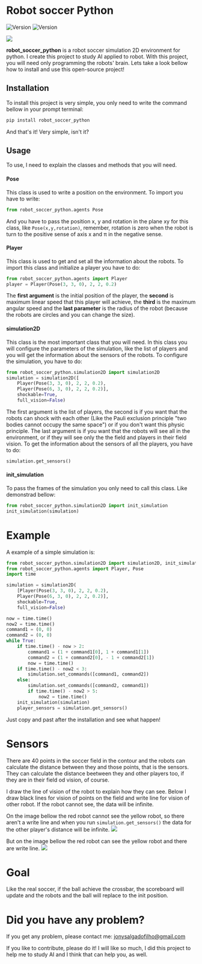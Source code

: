 # Robot soccer Python

![Version](https://img.shields.io/static/v1?label=Version&message=1.0.5&color=7159c1?style=for-the-badge)
![Version](https://img.shields.io/static/v1?label=Dependence&message=pygame&color=red)

![](https://user-images.githubusercontent.com/50979367/125829618-9f371d88-ff18-4107-8a0d-60ede54bb0e6.PNG)

**robot_soccer_python** is a robot soccer simulation 2D environment for python. I create this project to study AI applied to robot. With this project, you will need only programming the robots' brain. Lets take a look bellow how to install and use this open-source project!

## Installation

To install this project is very simple, you only need to write the command bellow in your prompt terminal:

```bash
pip install robot_soccer_python
```

And that's it! Very simple, isn't it?

## Usage

To use, I need to explain the classes and methods that you will need.

#### Pose

This class is used to write a position on the environment. To import you have to write:
```python
from robot_soccer_python.agents Pose
```
And you have to pass the position x, y and rotation in the plane xy for this class, like ```Pose(x,y,rotation)```, remember, rotation is zero when the robot is turn to the positive sense of axis x and π in the negative sense.

#### Player

This class is used to get and set all the information about the robots. To import this class and initialize a player you have to do:
```python
from robot_soccer_python.agents import Player
player = Player(Pose(3, 3, 0), 2, 2, 0.2)
```

The **first argument** is the initial position of the player, the **second** is maximum linear speed that this player will achieve, the **third** is the maximum angular speed and the **last parameter** is the radius of the robot (because the robots are circles and you can change the size).

#### simulation2D

This class is the most important class that you will need. In this class you will configure the parameters of the simulation, like the list of players and you will get the information about the sensors of the robots. To configure the simulation, you have to do:
```python
from robot_soccer_python.simulation2D import simulation2D
simulation = simulation2D([
    Player(Pose(3, 3, 0), 2, 2, 0.2),
    Player(Pose(6, 3, 0), 2, 2, 0.2)],
    shockable=True,
    full_vision=False)
```
The first argument is the list of players, the second is if you want that the robots can shock with each other (Like the Pauli exclusion principle "two bodies cannot occupy the same space") or if you don't want this physic principle. The last argument is if you want that the robots will see all in the environment, or if they will see only the the field and players in their field vision. To get the information about the sensors of all the players, you have to do:
```python
simulation.get_sensors()
```

#### init_simulation

To pass the frames of the simulation you only need to call this class. Like demonstrad bellow:
```python
from robot_soccer_python.simulation2D import init_simulation
init_simulation(simulation)
```

# Example

A example of a simple simulation is:
```python
from robot_soccer_python.simulation2D import simulation2D, init_simulation
from robot_soccer_python.agents import Player, Pose
import time

simulation = simulation2D(
    [Player(Pose(3, 3, 0), 2, 2, 0.2),
    Player(Pose(6, 3, 0), 2, 2, 0.2)],
    shockable=True,
    full_vision=False)

now = time.time()
now2 = time.time()
command1 = (0, 0)
command2 = (0, 0)
while True:
    if time.time() - now > 2:
        command1 = (1 + command1[0], 1 + command1[1])
        command2 = (1 + command2[0], - 1 + command2[1])
        now = time.time()
    if time.time() - now2 < 3:
        simulation.set_commands([command1, command2])
    else:
        simulation.set_commands([command2, command1])
        if time.time() - now2 > 5:
            now2 = time.time()
    init_simulation(simulation)
    player_sensors = simulation.get_sensors()
```

Just copy and past after the installation and see what happen!

# Sensors

There are 40 points in the soccer field in the contour and the robots can calculate the distance between they and those points, that is the sensors. They can calculate the distance beetween they and other players too, if they are in their field od vision, of course.

I draw the line of vision of the robot to explain how they can see. Below I draw black lines for vision of points on the field and write line for vision of other robot. If the robot cannot see, the data will be infinite. 

On the image bellow the red robot cannot see the yellow robot, so there aren't a write line and when you run ```simulation.get_sensors()``` the data for the other player's distance will be infinite.
![](https://user-images.githubusercontent.com/50979367/125828076-6223c7e9-e41a-411b-9f0d-000c18aa7e79.PNG)

But on the image bellow the red robot can see the yellow robot and there are write line.
![](https://user-images.githubusercontent.com/50979367/125828708-9c63c38e-7486-48ab-ad90-ae7c21c122d8.PNG)


# Goal

Like the real soccer, if the ball achieve the crossbar, the scoreboard will update and the robots and the ball will replace to the init position.

# Did you have any problem?

If you get any problem, please contact me:
jonysalgadofilho@gmail.com

If you like to contribute, please do it! I will like so much, I did this project to help me to study AI and I think that can help you, as well.
